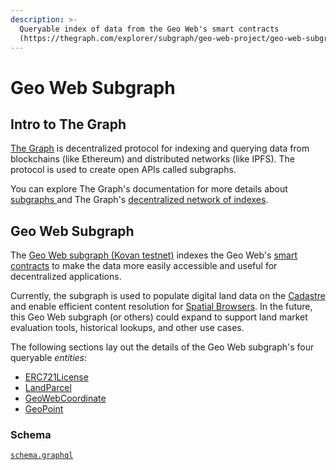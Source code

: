 ```yaml
---
description: >-
  Queryable index of data from the Geo Web's smart contracts
  (https://thegraph.com/explorer/subgraph/geo-web-project/geo-web-subgraph)
---
```


# Geo Web Subgraph

## Intro to The Graph

[The Graph](https://thegraph.com/) is decentralized protocol for indexing and querying data from blockchains (like Ethereum) and distributed networks (like IPFS). The protocol is used to create open APIs called subgraphs.

You can explore The Graph's documentation for more details about [subgraphs ](https://thegraph.com/docs/introduction)and The Graph's [decentralized network of indexes](https://thegraph.com/docs/network#overview).

## Geo Web Subgraph

The [Geo Web subgraph (Kovan testnet)](https://thegraph.com/explorer/subgraph/geo-web-project/geo-web-subgraph) indexes the Geo Web's [smart contracts](../core-contracts/) to make the data more easily accessible and useful for decentralized applications.

Currently, the subgraph is used to populate digital land data on the [Cadastre](../cadastre-details.md) and enable efficient content resolution for [Spatial Browsers](../spatial-browsers.md). In the future, this Geo Web subgraph (or others) could expand to support land market evaluation tools, historical lookups, and other use cases.

The following sections lay out the details of the Geo Web subgraph's four queryable _entities_:

* [ERC721License](erc721license.md)
* [LandParcel](landparcel.md)
* [GeoWebCoordinate](geowebcoordinate.md)
* [GeoPoint](geopoint.md)

### Schema

[`schema.graphql`](https://github.com/Geo-Web-Project/geo-web-subgraph/blob/main/schema.graphql)
